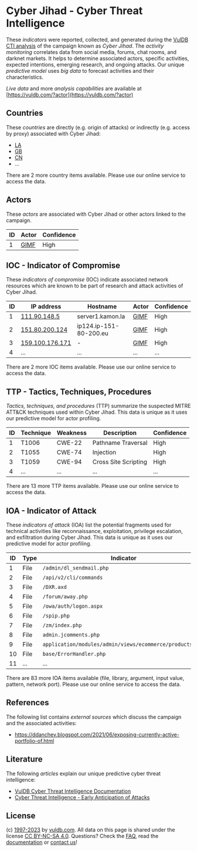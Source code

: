 # Cyber Jihad - Cyber Threat Intelligence

These _indicators_ were reported, collected, and generated during the [VulDB CTI analysis](https://vuldb.com/?kb.cti) of the campaign known as _Cyber Jihad_. The _activity monitoring_ correlates data from social media, forums, chat rooms, and darknet markets. It helps to determine associated actors, specific activities, expected intentions, emerging research, and ongoing attacks. Our unique _predictive model_ uses _big data_ to forecast activities and their characteristics.

_Live data_ and more _analysis capabilities_ are available at [https://vuldb.com/?actor](https://vuldb.com/?actor)

## Countries

These _countries_ are directly (e.g. origin of attacks) or indirectly (e.g. access by proxy) associated with Cyber Jihad:

* [LA](https://vuldb.com/?country.la)
* [GB](https://vuldb.com/?country.gb)
* [CN](https://vuldb.com/?country.cn)
* ...

There are 2 more country items available. Please use our online service to access the data.

## Actors

These _actors_ are associated with Cyber Jihad or other actors linked to the campaign.

ID | Actor | Confidence
-- | ----- | ----------
1 | [GIMF](https://vuldb.com/?actor.gimf) | High

## IOC - Indicator of Compromise

These _indicators of compromise_ (IOC) indicate associated network resources which are known to be part of research and attack activities of Cyber Jihad.

ID | IP address | Hostname | Actor | Confidence
-- | ---------- | -------- | ----- | ----------
1 | [111.90.148.5](https://vuldb.com/?ip.111.90.148.5) | server1.kamon.la | [GIMF](https://vuldb.com/?actor.gimf) | High
2 | [151.80.200.124](https://vuldb.com/?ip.151.80.200.124) | ip124.ip-151-80-200.eu | [GIMF](https://vuldb.com/?actor.gimf) | High
3 | [159.100.176.171](https://vuldb.com/?ip.159.100.176.171) | - | [GIMF](https://vuldb.com/?actor.gimf) | High
4 | ... | ... | ... | ...

There are 2 more IOC items available. Please use our online service to access the data.

## TTP - Tactics, Techniques, Procedures

_Tactics, techniques, and procedures_ (TTP) summarize the suspected MITRE ATT&CK techniques used within Cyber Jihad. This data is unique as it uses our predictive model for actor profiling.

ID | Technique | Weakness | Description | Confidence
-- | --------- | -------- | ----------- | ----------
1 | T1006 | CWE-22 | Pathname Traversal | High
2 | T1055 | CWE-74 | Injection | High
3 | T1059 | CWE-94 | Cross Site Scripting | High
4 | ... | ... | ... | ...

There are 13 more TTP items available. Please use our online service to access the data.

## IOA - Indicator of Attack

These _indicators of attack_ (IOA) list the potential fragments used for technical activities like reconnaissance, exploitation, privilege escalation, and exfiltration during Cyber Jihad. This data is unique as it uses our predictive model for actor profiling.

ID | Type | Indicator | Confidence
-- | ---- | --------- | ----------
1 | File | `/admin/dl_sendmail.php` | High
2 | File | `/api/v2/cli/commands` | High
3 | File | `/DXR.axd` | Medium
4 | File | `/forum/away.php` | High
5 | File | `/owa/auth/logon.aspx` | High
6 | File | `/spip.php` | Medium
7 | File | `/zm/index.php` | High
8 | File | `admin.jcomments.php` | High
9 | File | `application/modules/admin/views/ecommerce/products.php` | High
10 | File | `base/ErrorHandler.php` | High
11 | ... | ... | ...

There are 83 more IOA items available (file, library, argument, input value, pattern, network port). Please use our online service to access the data.

## References

The following list contains _external sources_ which discuss the campaign and the associated activities:

* https://ddanchev.blogspot.com/2021/06/exposing-currently-active-portfolio-of.html

## Literature

The following _articles_ explain our unique predictive cyber threat intelligence:

* [VulDB Cyber Threat Intelligence Documentation](https://vuldb.com/?kb.cti)
* [Cyber Threat Intelligence - Early Anticipation of Attacks](https://www.scip.ch/en/?labs.20201022)

## License

(c) [1997-2023](https://vuldb.com/?kb.changelog) by [vuldb.com](https://vuldb.com/?kb.about). All data on this page is shared under the license [CC BY-NC-SA 4.0](https://creativecommons.org/licenses/by-nc-sa/4.0/). Questions? Check the [FAQ](https://vuldb.com/?kb.faq), read the [documentation](https://vuldb.com/?kb) or [contact us](https://vuldb.com/?contact)!
